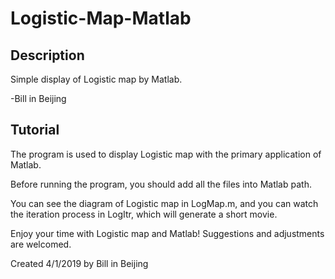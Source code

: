 # Logistic-Map-Matlab

## Description

Simple display of Logistic map by Matlab.

-Bill in Beijing

## Tutorial

The program is used to display Logistic map with the primary application of Matlab.

Before running the program, you should add all the files into Matlab path.

You can see the diagram of Logistic map in LogMap.m, and you can watch the iteration process in LogItr, which will generate a short movie.

Enjoy your time with Logistic map and Matlab! Suggestions and adjustments are welcomed.

Created 4/1/2019 by Bill in Beijing
